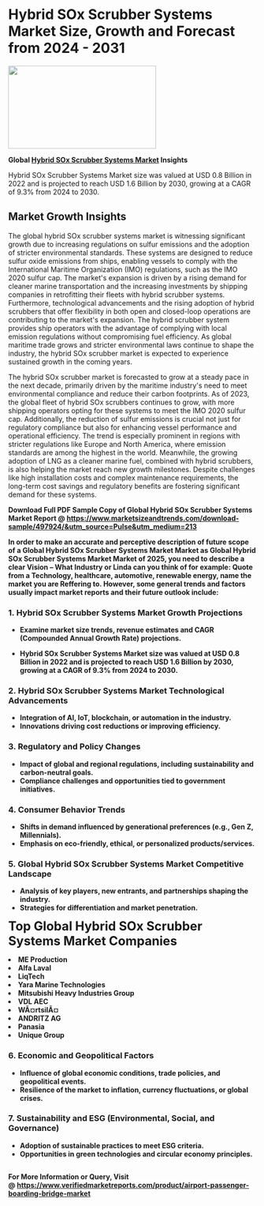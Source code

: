 <H1>Hybrid SOx Scrubber Systems Market Size, Growth and Forecast from 2024 - 2031</H1><img class="aligncenter size-medium wp-image-584254" src="https://thirdeyenews.in/wp-content/uploads/2024/09/Global-Market-Research-300x168.jpeg" alt="" width="300" height="168" /><p><strong>Global&nbsp;<a href="https://www.marketsizeandtrends.com/download-sample/497924/&amp;utm_source=Pulse&amp;utm_medium=213">Hybrid SOx Scrubber Systems Market</a> Insights</strong></p><p>Hybrid SOx Scrubber Systems Market size was valued at USD 0.8 Billion in 2022 and is projected to reach USD 1.6 Billion by 2030, growing at a CAGR of 9.3% from 2024 to 2030.</p><p><h2>Market Growth Insights</h2> <p>The global hybrid SOx scrubber systems market is witnessing significant growth due to increasing regulations on sulfur emissions and the adoption of stricter environmental standards. These systems are designed to reduce sulfur oxide emissions from ships, enabling vessels to comply with the International Maritime Organization (IMO) regulations, such as the IMO 2020 sulfur cap. The market's expansion is driven by a rising demand for cleaner marine transportation and the increasing investments by shipping companies in retrofitting their fleets with hybrid scrubber systems. Furthermore, technological advancements and the rising adoption of hybrid scrubbers that offer flexibility in both open and closed-loop operations are contributing to the market's expansion. The hybrid scrubber system provides ship operators with the advantage of complying with local emission regulations without compromising fuel efficiency. As global maritime trade grows and stricter environmental laws continue to shape the industry, the hybrid SOx scrubber market is expected to experience sustained growth in the coming years.</p> <p><strong></strong></p> <p>The hybrid SOx scrubber market is forecasted to grow at a steady pace in the next decade, primarily driven by the maritime industry's need to meet environmental compliance and reduce their carbon footprints. As of 2023, the global fleet of hybrid SOx scrubbers continues to grow, with more shipping operators opting for these systems to meet the IMO 2020 sulfur cap. Additionally, the reduction of sulfur emissions is crucial not just for regulatory compliance but also for enhancing vessel performance and operational efficiency. The trend is especially prominent in regions with stricter regulations like Europe and North America, where emission standards are among the highest in the world. Meanwhile, the growing adoption of LNG as a cleaner marine fuel, combined with hybrid scrubbers, is also helping the market reach new growth milestones. Despite challenges like high installation costs and complex maintenance requirements, the long-term cost savings and regulatory benefits are fostering significant demand for these systems.</p> <p><strong></p><p><span class=""><strong>Download Full PDF Sample Copy of Global Hybrid SOx Scrubber Systems Market Report</strong> @ <a href="https://www.marketsizeandtrends.com/download-sample/497924/&amp;utm_source=Pulse&amp;utm_medium=213" target="_blank">https://www.marketsizeandtrends.com/download-sample/497924/&amp;utm_source=Pulse&amp;utm_medium=213</a></span></p><p>In order to make an accurate and perceptive description of future scope of a Global&nbsp;Hybrid SOx Scrubber Systems Market Market as Global&nbsp;Hybrid SOx Scrubber Systems Market Market of 2025, you need to describe a clear Vision &ndash; What Industry or Linda can you think of for example: Quote from a Technology, healthcare, automotive, renewable energy, name the market you are Reffering to. However, some general trends and factors usually impact market reports and their future outlook include:</p><h3>1.&nbsp;<strong>Hybrid SOx Scrubber Systems Market Growth Projections</strong></h3><ul><li>Examine market size trends, revenue estimates and CAGR (Compounded Annual Growth Rate) projections.</li><li><p>Hybrid SOx Scrubber Systems Market size was valued at USD 0.8 Billion in 2022 and is projected to reach USD 1.6 Billion by 2030, growing at a CAGR of 9.3% from 2024 to 2030.</p></li></ul><h3>2.&nbsp;<strong>Hybrid SOx Scrubber Systems Market Technological Advancements</strong></h3><ul><li>Integration of AI, IoT, blockchain, or automation in the industry.</li><li>Innovations driving cost reductions or improving efficiency.</li></ul><h3>3.&nbsp;<strong>Regulatory and Policy Changes</strong></h3><ul><li>Impact of global and regional regulations, including sustainability and carbon-neutral goals.</li><li>Compliance challenges and opportunities tied to government initiatives.</li></ul><h3>4.&nbsp;<strong>Consumer Behavior Trends</strong></h3><ul><li>Shifts in demand influenced by generational preferences (e.g., Gen Z, Millennials).</li><li>Emphasis on eco-friendly, ethical, or personalized products/services.</li></ul><h3>5.&nbsp;<strong>Global Hybrid SOx Scrubber Systems Market Competitive Landscape</strong></h3><ul><li>Analysis of key players, new entrants, and partnerships shaping the industry.</li><li>Strategies for differentiation and market penetration.</li></ul><p data-pm-slice="1 1 []"><span style="color: inherit; font-family: inherit; font-size: 25px;">Top Global Hybrid SOx Scrubber Systems Market Companies</span></p><div class="" data-test-id=""><p><li>ME Production</li><li> Alfa Laval</li><li> LiqTech</li><li> Yara Marine Technologies</li><li> Mitsubishi Heavy Industries Group</li><li> VDL AEC</li><li> WÃ¤rtsilÃ¤</li><li> ANDRITZ AG</li><li> Panasia</li><li> Unique Group</li></p></div><h3>6.&nbsp;<strong>Economic and Geopolitical Factors</strong></h3><ul><li>Influence of global economic conditions, trade policies, and geopolitical events.</li><li>Resilience of the market to inflation, currency fluctuations, or global crises.</li></ul><h3>7.&nbsp;<strong>Sustainability and ESG (Environmental, Social, and Governance)</strong></h3><ul><li>Adoption of sustainable practices to meet ESG criteria.</li><li>Opportunities in green technologies and circular economy principles.</li></ul><h2><strong style="font-size: 14px;">For More Information or Query, Visit @&nbsp;</strong><a style="background-color: #ffffff; font-size: 14px;" href="https://www.marketsizeandtrends.com/report/hybrid-sox-scrubber-systems-market/" target="_blank">https://www.verifiedmarketreports.com/product/airport-passenger-boarding-bridge-market</a></h2>
